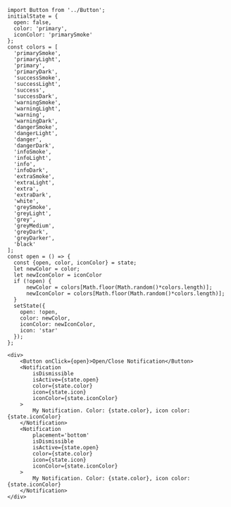     import Button from '../Button';
    initialState = {
      open: false,
      color: 'primary',
      iconColor: 'primarySmoke'
    };
    const colors = [
      'primarySmoke',
      'primaryLight',
      'primary',
      'primaryDark',
      'successSmoke',
      'successLight',
      'success',
      'successDark',
      'warningSmoke',
      'warningLight',
      'warning',
      'warningDark',
      'dangerSmoke',
      'dangerLight',
      'danger',
      'dangerDark',
      'infoSmoke',
      'infoLight',
      'info',
      'infoDark',
      'extraSmoke',
      'extraLight',
      'extra',
      'extraDark',
      'white',
      'greySmoke',
      'greyLight',
      'grey',
      'greyMedium',
      'greyDark',
      'greyDarker',
      'black'
    ];
    const open = () => {
      const {open, color, iconColor} = state;
      let newColor = color;
      let newIconColor = iconColor
      if (!open) {
          newColor = colors[Math.floor(Math.random()*colors.length)];
          newIconColor = colors[Math.floor(Math.random()*colors.length)];
      }
      setState({
        open: !open,
        color: newColor,
        iconColor: newIconColor,
        icon: 'star'
      });
    };

    <div>
        <Button onClick={open}>Open/Close Notification</Button>
        <Notification
            isDismissible
            isActive={state.open}
            color={state.color}
            icon={state.icon}
            iconColor={state.iconColor}
        >
            My Notification. Color: {state.color}, icon color: {state.iconColor}
        </Notification>
        <Notification
            placement='bottom'
            isDismissible
            isActive={state.open}
            color={state.color}
            icon={state.icon}
            iconColor={state.iconColor}
        >
            My Notification. Color: {state.color}, icon color: {state.iconColor}
        </Notification>
    </div>
